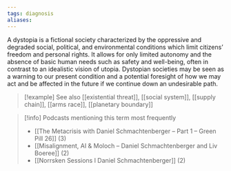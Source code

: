 ```yaml
---
tags: diagnosis
aliases:
---
```


A dystopia is a fictional society characterized by the oppressive and degraded social, political, and environmental conditions which limit citizens’ freedom and personal rights. It allows for only limited autonomy and the absence of basic human needs such as safety and well-being, often in contrast to an idealistic vision of utopia. Dystopian societies may be seen as a warning to our present condition and a potential foresight of how we may act and be affected in the future if we continue down an undesirable path.

> [!example] See also
> [[existential threat]], [[social system]], [[supply chain]], [[arms race]], [[planetary boundary]]

> [!info] Podcasts mentioning this term most frequently
> * [[The Metacrisis with Daniel Schmachtenberger – Part 1 – Green Pill 26]] (3)
> * [[Misalignment, AI & Moloch – Daniel Schmachtenberger and Liv Boeree]] (2)
> * [[Norrsken Sessions l Daniel Schmachtenberger]] (2)